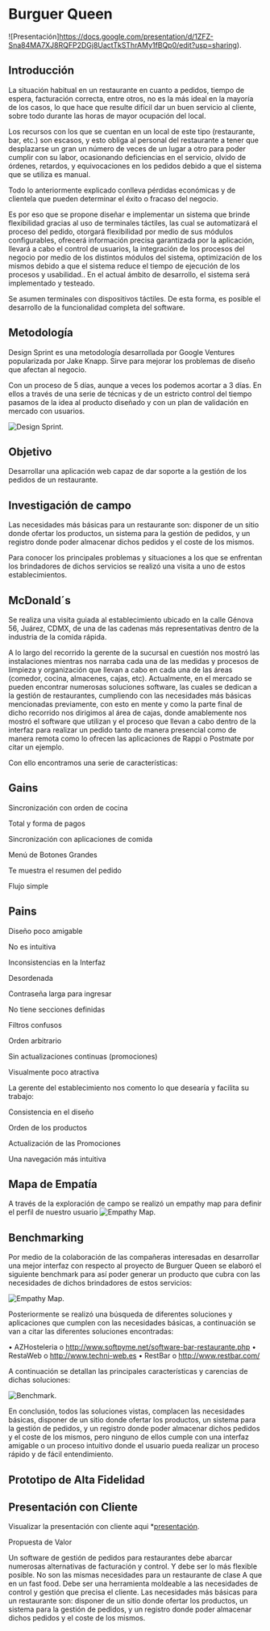 # Burguer Queen 
![Presentación]https://docs.google.com/presentation/d/1ZFZ-Sna84MA7XJ8RQFP2DGj8UactTkSThrAMy1fBQp0/edit?usp=sharing).


## Introducción

La situación habitual en un restaurante en cuanto a pedidos, tiempo de espera, facturación correcta, entre otros, no es la más ideal en la mayoría de los casos, lo que hace que resulte difícil dar un buen servicio al cliente, sobre todo durante las horas de mayor ocupación del local. 

Los recursos con los que se cuentan en un local de este tipo (restaurante, bar, etc.) son escasos, y esto obliga al personal del restaurante a tener que desplazarse un gran un número de veces de un lugar a otro para poder cumplir con su labor, ocasionando deficiencias en el servicio, olvido de órdenes, retardos, y equivocaciones en los pedidos debido a que el sistema que se utiliza es manual.

 Todo lo anteriormente explicado conlleva pérdidas económicas y de clientela que pueden determinar el éxito o fracaso del negocio.

 Es por eso que se propone diseñar e implementar un sistema que brinde flexibilidad gracias al uso de terminales táctiles, las cual se automatizará el proceso del pedido, otorgará flexibilidad por medio de sus módulos configurables, ofrecerá información precisa garantizada por la aplicación, llevará a cabo el control de usuarios, la integración de los procesos del negocio por medio de los distintos módulos del sistema, optimización de los mismos debido a que el sistema reduce el tiempo de ejecución de los procesos y usabilidad.. En el actual ámbito de desarrollo, el sistema será implementado y testeado. 

Se asumen terminales con dispositivos táctiles. De esta forma, es posible el desarrollo de la funcionalidad completa del software.


## Metodología

Design Sprint es una metodología desarrollada por Google Ventures popularizada por Jake Knapp. Sirve para mejorar los problemas de diseño que afectan al negocio.

Con un proceso de 5 días, aunque a veces los podemos acortar a 3 días. En ellos a través de una serie de técnicas y de un estricto control del tiempo pasamos de la idea al producto diseñado y con un plan de validación en mercado con usuarios.

![Design Sprint](https://ibb.co/wLBwJhN).





## Objetivo


Desarrollar una aplicación web capaz de dar soporte a la gestión de los pedidos de  un restaurante.


## Investigación de campo

Las necesidades más básicas para un restaurante son: disponer de un sitio donde ofertar los productos, un sistema para la gestión de pedidos, y un registro donde poder almacenar dichos pedidos y el coste de los mismos.

Para conocer los principales problemas y situaciones a los que se enfrentan los brindadores de dichos servicios se realizó una visita a uno de estos establecimientos.

## McDonald´s

Se realiza una visita guiada al establecimiento ubicado en la calle Génova 56, Juárez, CDMX, de una de las cadenas más representativas dentro de la industria de la comida rápida.

A lo largo del recorrido la gerente de la sucursal en cuestión nos mostró las instalaciones mientras nos narraba cada una  de las medidas y procesos de limpieza y organización que llevan a cabo en cada una de las áreas (comedor, cocina, almacenes, cajas, etc).
Actualmente, en el mercado se pueden encontrar numerosas soluciones software, las cuales se dedican a la gestión de restaurantes, cumpliendo con las necesidades más básicas mencionadas previamente, con esto en mente y como la parte final de dicho recorrido nos dirigimos al área de cajas, donde amablemente nos mostró el software que utilizan y el proceso que llevan a cabo dentro de la interfaz para realizar un pedido tanto de manera presencial como de manera remota como lo ofrecen las aplicaciones de Rappi o Postmate por citar un ejemplo.

Con ello encontramos una serie de características:
## Gains
Sincronización con orden de cocina

Total y forma de pagos

Sincronización con aplicaciones de comida

Menú de Botones Grandes

Te muestra el resumen del pedido

Flujo simple
 
## Pains

Diseño poco amigable

No es intuitiva 

Inconsistencias en la Interfaz

Desordenada

Contraseña larga para ingresar

No tiene secciones definidas

Filtros confusos

Orden arbitrario

Sin actualizaciones continuas (promociones)

Visualmente poco atractiva 


La gerente del establecimiento nos comento lo que desearía y facilita su trabajo:

Consistencia en el diseño

Orden de los productos

Actualización de las Promociones

Una navegación más intuitiva

## Mapa de Empatía

A través de la exploración de campo se realizó un empathy map para definir el perfil de nuestro usuario
![Empathy Map](https://ibb.co/wLBwJhN).

## Benchmarking


Por medio de la colaboración de las compañeras interesadas en desarrollar una mejor interfaz con respecto al proyecto  de Burguer Queen se elaboró el siguiente benchmark para así poder generar un producto que cubra con las necesidades de dichos brindadores de estos servicios:

![Empathy Map](https://i.ibb.co/TRc9GNg/Benchmark-BQ.jpg).


Posteriormente se realizó  una búsqueda de diferentes soluciones y aplicaciones que cumplen con las necesidades básicas, a continuación se van a citar las diferentes soluciones encontradas:

• AZHosteleria o http://www.softpyme.net/software-bar-restaurante.php
 • RestaWeb o http://www.techni-web.es 
• RestBar o http://www.restbar.com/ 

A continuación se detallan las principales características y carencias de dichas soluciones: 

![Benchmark](https://i.ibb.co/zr1dsPf/Captura-de-Pantalla-2019-05-06-a-la-s-1-10-26.png).


En conclusión, todos las soluciones vistas, complacen las necesidades básicas, disponer de un sitio donde ofertar los productos, un sistema para la gestión de pedidos, y un registro donde poder almacenar dichos pedidos y el coste de los mismos, pero ninguno de ellos cumple con una interfaz amigable o un proceso intuitivo donde el usuario pueda realizar un proceso rápido y de fácil entendimiento. 


## Prototipo de Alta Fidelidad 


## Presentación con Cliente

Visualizar la presentación con cliente aqui *[presentación](https://docs.google.com/presentation/d/1WvAPVs9h6t70PwkL1gr9VOuSlxq66HfNiThcVU4W86E/edit#slide=id.g56605a8ff6_0_4).






Propuesta de Valor


Un software de gestión de pedidos para restaurantes debe abarcar numerosas alternativas de facturación y control. Y debe ser lo más flexible posible. No son las mismas necesidades para un restaurante de clase A que en un fast food. Debe ser una herramienta moldeable a las necesidades de control y gestión que precisa el cliente. Las necesidades más básicas para un restaurante son: disponer de un sitio donde ofertar los productos, un sistema para la gestión de pedidos, y un registro donde poder almacenar dichos pedidos y el coste de los mismos.






